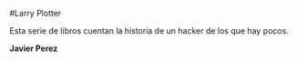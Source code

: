 #Larry Plotter

Esta serie de libros cuentan la historia de un hacker de los que hay 
pocos.

**Javier Perez**
